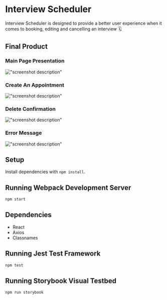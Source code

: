 # Interview Scheduler
Interview Scheduler is designed to provide a better user experience when it comes to booking, editing and cancelling an interview 🗓 </br>

## Final Product 

### Main Page Presentation
!["screenshot description"]()
### Create An Appointment
!["screenshot description"]()
### Delete Confirmation
!["screenshot description"]()
### Error Message
!["screenshot description"]()

## Setup

Install dependencies with `npm install`.

## Running Webpack Development Server

```sh
npm start
```
## Dependencies 
  - React
  - Axios
  - Classnames


## Running Jest Test Framework

```sh
npm test
```

## Running Storybook Visual Testbed

```sh
npm run storybook
```
